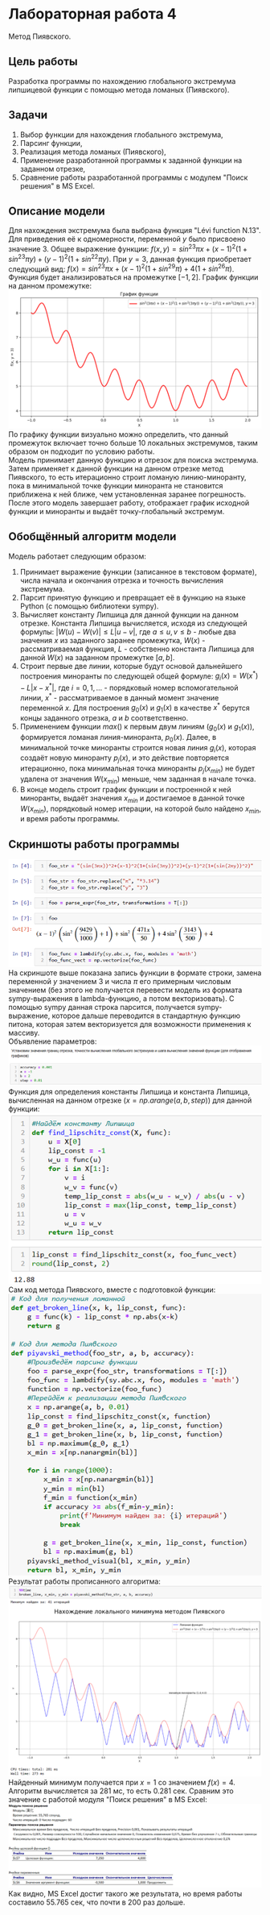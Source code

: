 # Лабораторная работа 4
Метод Пиявского.
## Цель работы
Разработка программы по нахождению глобального экстремума липшицевой функции с помощью метода ломаных (Пиявского).
## Задачи
1. Выбор функции для нахождения глобального экстремума,
2. Парсинг функции,
3. Реализация метода ломаных (Пиявского),
4. Применение разработанной программы к заданной функции на заданном отрезке,
5. Сравнение работы разработанной программы с модулем "Поиск решения" в MS Excel.
## Описание модели
Для нахождения экстремума была выбрана функция "Lévi function N.13". Для приведения её к одномерности, переменной $y$ было присвоено значение 3. Общее выражение функции: $f(x, y) = sin^23\pi x + (x - 1)^2(1 + sin^23\pi y) + (y - 1)^2(1 + sin^22\pi y)$. При $y = 3$, данная функция приобретает следующий вид: $f(x) = sin^23\pi x + (x - 1)^2(1 + sin^29\pi) + 4(1 + sin^26\pi)$. Функция будет анализироваться на промежутке $[-1, 2]$. График функции на данном промежутке:\
![Screenshot of the function graph](https://github.com/Seevpl/mmdss_evgenov/raw/lab4/lab4/img0.png)\
По графику функции визуально можно определить, что данный промежуток включает точно больше 10 локальных экстремумов, таким образом он подходит по условию работы.\
Модель принимает данную функцию и отрезок для поиска экстремума. Затем применяет к данной функции на данном отрезке метод Пиявского, то есть итерационно строит ломаную линию-миноранту, пока в минимальной точке функции миноранта не становится приближена к ней ближе, чем установленная заранее погрешность. После этого модель завершает работу, отображает график исходной функции и миноранты и выдаёт точку-глобальный экстремум.
## Обобщённый алгоритм модели
Модель работает следующим образом:
1. Принимает выражение функции (записанное в текстовом формате), числа начала и окончания отрезка и точность вычисления экстремума.
2. Парсит принятую функцию и превращает её в функцию на языке Python (с помощью библиотеки sympy).
3. Вычисляет константу Липшица для данной функции на данном отрезке. Константа Липшица вычисляется, исходя из следующей формулы: $|W(u) - W(v)| \leq L|u - v|$, где $a \leq u, v \leq b$ - любые два значения $x$ из заданного заранее промежутка, $W(x)$ - рассматриваемая функция, $L$ - собственно константа Липшица для данной $W(x)$ на заданном промежутке $[a, b]$.
4. Строит первые две линии, которые будут основой дальнейшего построения миноранты по следующей общей формуле: $`g_i(x) = W(x^*) - L|x - x^*|`$, где $i = 0, 1, ...$ - порядковый номер вспомогательной линии, $`x^*`$ - рассматриваемое в данный момент значение переменной $x$. Для построения $g_0(x)$ и $g_1(x)$ в качестве $`x^*`$ берутся концы заданного отрезка, $a$ и $b$ соответственно.
5. Применением функции $max()$ к первым двум линиям ($g_0(x)$ и $g_1(x)$), формируется ломаная линия-миноранта, $p_0(x)$. Далее, в минимальной точке миноранты строится новая линия $g_i(x)$, которая создаёт новую миноранту $p_j(x)$, и это действие повторяется итерационно, пока минимальная точка миноранты $p_j(x_{min})$ не будет удалена от значения $W(x_{min})$ меньше, чем заданная в начале точка.
6. В конце модель строит график функции и построенной к ней миноранты, выдаёт значения $x_{min}$ и достигаемое в данной точке $W(x_{min})$, порядковый номер итерации, на которой было найдено $x_{min}$, и время работы программы.
## Скриншоты работы программы
![Screenshot of the function initialization](https://github.com/Seevpl/mmdss_evgenov/raw/lab4/lab4/img1.png)\
На скриншоте выше показана запись функции в формате строки, замена переменной $y$ значением $3$ и числа $\pi$ его примерным числовым значением (без этого не получается перевести модель из формата sympy-выражения в lambda-функцию, а потом векторизовать). С помощью sympy данная строка парсится, получается sympy-выражение, которое дальше переводится в стандартную функцию питона, которая затем векторизуется для возможности применения к массиву.\
Объявление параметров:\
![Screenshot of the parameters initialization](https://github.com/Seevpl/mmdss_evgenov/raw/lab4/lab4/img2.png)\
Функция для определения константы Липшица и константа Липшица, вычисленная на данном отрезке ($x = np.arange(a, b, step)$) для данной функции:\
![Screenshot of the L const calculation func](https://github.com/Seevpl/mmdss_evgenov/raw/lab4/lab4/img3.png)\
Сам код метода Пиявского, вместе с подготовкой функции:\
![Screenshot of the main code](https://github.com/Seevpl/mmdss_evgenov/raw/lab4/lab4/img4.png)\
Результат работы прописанного алгоритма:\
![Screenshot of the algorythm execution](https://github.com/Seevpl/mmdss_evgenov/raw/lab4/lab4/img5.png)\
Найденный минимум получается при $x = 1$ со значением $f(x) = 4$. Алгоритм вычисляется за $281$ мс, то есть $0.281$ сек. Сравним это значение с работой модуля "Поиск решения" в MS Excel:\
![Screenshot of the Excel calculations](https://github.com/Seevpl/mmdss_evgenov/raw/lab4/lab4/excel.png)\
Как видно, MS Excel достиг такого же результата, но время работы составило $55.765$ сек, что почти в 200 раз дольше.
